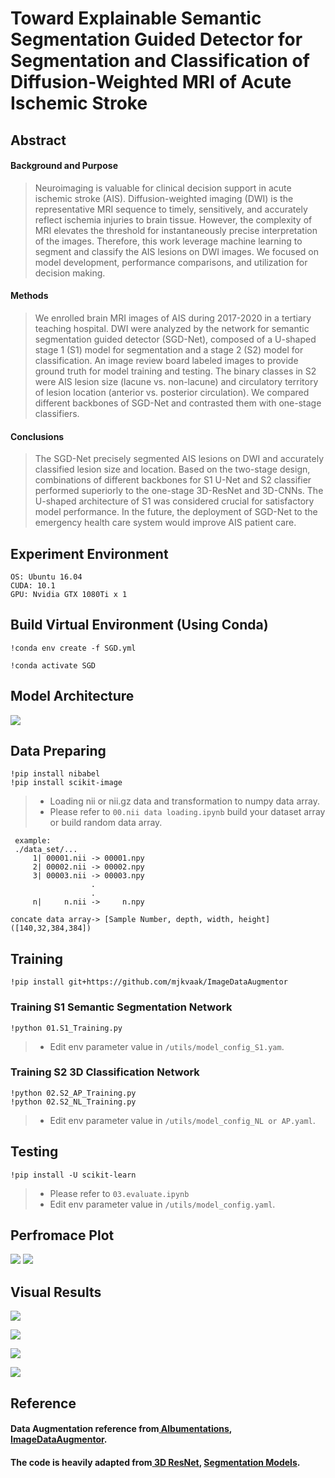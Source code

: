 # Toward Explainable Semantic Segmentation Guided Detector for Segmentation and Classification of Diffusion-Weighted MRI of Acute Ischemic Stroke
## Abstract
#### Background and Purpose
> Neuroimaging is valuable for clinical decision support in acute ischemic stroke (AIS). Diffusion-weighted imaging (DWI) is the representative MRI sequence to timely, sensitively, and accurately reflect ischemia injuries to brain tissue. However, the complexity of MRI elevates the threshold for instantaneously precise interpretation of the images. Therefore, this work leverage machine learning to segment and classify the AIS lesions on DWI images. We focused on model development, performance comparisons, and utilization for decision making.
#### Methods
> We enrolled brain MRI images of AIS during 2017-2020 in a tertiary teaching hospital. DWI were analyzed by the network for semantic segmentation guided detector (SGD-Net), composed of a U-shaped stage 1 (S1) model for segmentation and a stage 2 (S2) model for classification. An image review board labeled images to provide ground truth for model training and testing. The binary classes in S2 were AIS lesion size (lacune vs. non-lacune) and circulatory territory of lesion location (anterior vs. posterior circulation). We compared different backbones of SGD-Net and contrasted them with one-stage classifiers.
#### Conclusions
> The SGD-Net precisely segmented AIS lesions on DWI and accurately classified lesion size and location. Based on the two-stage design, combinations of different backbones for S1 U-Net and S2 classifier performed superiorly to the one-stage 3D-ResNet and 3D-CNNs. The U-shaped architecture of S1 was considered crucial for satisfactory model performance. In the future, the deployment of SGD-Net to the emergency health care system would improve AIS patient care. 

## Experiment Environment

```
OS: Ubuntu 16.04
CUDA: 10.1
GPU: Nvidia GTX 1080Ti x 1
```
## Build Virtual Environment (Using Conda)

```
!conda env create -f SGD.yml

!conda activate SGD
```
## Model Architecture
<img src='https://github.com/IlikeBB/F3DD/blob/main/plot_results/%E6%9E%B6%E6%A7%8B%E5%9C%96.jpg'>

## Data Preparing
```
!pip install nibabel
!pip install scikit-image
```
> * Loading nii or nii.gz data and transformation to numpy data array.
> * Please refer to `00.nii data loading.ipynb` build your dataset array or build random data array.
```
 example:
 ./data_set/...
     1| 00001.nii -> 00001.npy
     2| 00002.nii -> 00002.npy
     3| 00003.nii -> 00003.npy
                  .
                  .
     n|     n.nii ->     n.npy
```
```
concate data array-> [Sample Number, depth, width, height] ([140,32,384,384])
```

## Training
```
!pip install git+https://github.com/mjkvaak/ImageDataAugmentor
```
### Training S1 Semantic Segmentation Network
```
!python 01.S1_Training.py
```
> * Edit env parameter value in `/utils/model_config_S1.yam`.

### Training S2 3D Classification Network

```
!python 02.S2_AP_Training.py
!python 02.S2_NL_Training.py
```
> * Edit env parameter value in `/utils/model_config_NL or AP.yaml`.

## Testing
```
!pip install -U scikit-learn
```
> * Please refer to `03.evaluate.ipynb`
> * Edit env parameter value in `/utils/model_config.yaml`.

## Perfromace Plot
<img src='https://github.com/IlikeBB/F3DD/blob/main/plot_results/fig4-5%20revise%20table.001.png'>
<img src='https://github.com/IlikeBB/F3DD/blob/main/plot_results/fig4-5%20revise%20table.002.png'>

## Visual Results
<img src='https://github.com/IlikeBB/F3DD/blob/main/plot_results/is0302.gif'></p>
<img src='https://github.com/IlikeBB/F3DD/blob/main/plot_results/is0323.gif'></p>
<img src='https://github.com/IlikeBB/F3DD/blob/main/plot_results/is0319.gif'></p>
<img src='https://github.com/IlikeBB/F3DD/blob/main/plot_results/is0337.gif'></p>

## Reference
#### Data Augmentation reference from<a href='https://github.com/albumentations-team/albumentations'> Albumentations</a>, <a href='https://github.com/mjkvaak/ImageDataAugmentor'> ImageDataAugmentor</a>.
#### The code is heavily adapted from<a href='https://github.com/JihongJu/keras-resnet3d'> 3D ResNet</a>, <a href='https://github.com/qubvel/segmentation_models'> Segmentation Models</a>.
